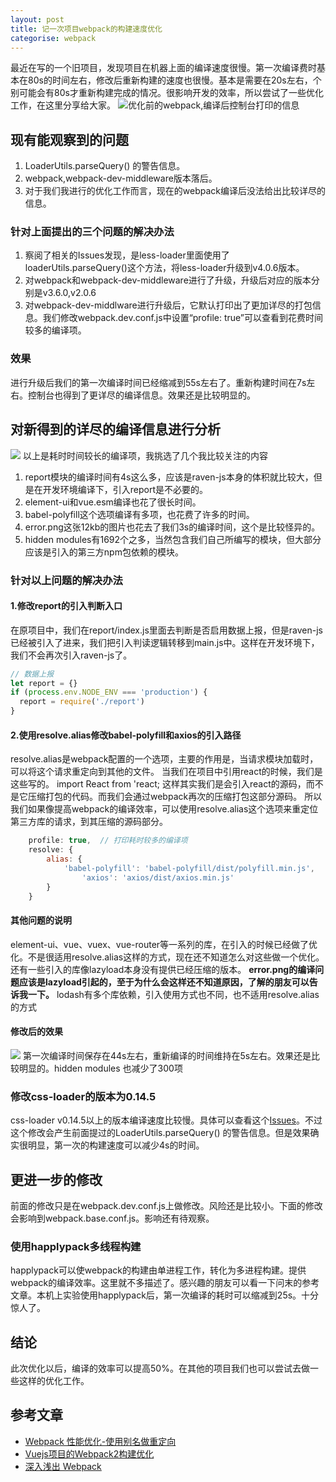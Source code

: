 ```yaml
---
layout: post
title: 记一次项目webpack的构建速度优化
categorise: webpack
---
```


最近在写的一个旧项目，发现项目在机器上面的编译速度很慢。第一次编译费时基本在80s的时间左右，修改后重新构建的速度也很慢。基本是需要在20s左右，个别可能会有80s才重新构建完成的情况。很影响开发的效率，所以尝试了一些优化工作，在这里分享给大家。
![优化前的webpack,编译后控制台打印的信息](http://ninico.top/img/webpack-optizition/webpack-optizition-01.jpeg)
## 现有能观察到的问题
1. LoaderUtils.parseQuery() 的警告信息。
2. webpack,webpack-dev-middleware版本落后。
3. 对于我们我进行的优化工作而言，现在的webpack编译后没法给出比较详尽的信息。

### 针对上面提出的三个问题的解决办法
1. 察阅了相关的Issues发现，是less-loader里面使用了loaderUtils.parseQuery()这个方法，将less-loader升级到v4.0.6版本。
2. 对webpack和webpack-dev-middleware进行了升级，升级后对应的版本分别是v3.6.0,v2.0.6
3. 对webpack-dev-middlware进行升级后，它默认打印出了更加详尽的打包信息。我们修改webpack.dev.conf.js中设置“profile: true”可以查看到花费时间较多的编译项。

### 效果
进行升级后我们的第一次编译时间已经缩减到55s左右了。重新构建时间在7s左右。控制台也得到了更详尽的编译信息。效果还是比较明显的。

## 对新得到的详尽的编译信息进行分析
![](http://ninico.top/img/webpack-optizition/webpack-optizition-02.jpeg)
以上是耗时时间较长的编译项，我挑选了几个我比较关注的内容
1. report模块的编译时间有4s这么多，应该是raven-js本身的体积就比较大，但是在开发环境编译下，引入report是不必要的。
2. element-ui和vue.esm编译也花了很长时间。
3. babel-polyfill这个选项编译有多项，也花费了许多的时间。
4. error.png这张12kb的图片也花去了我们3s的编译时间，这个是比较怪异的。
5. hidden modules有1692个之多，当然包含我们自己所编写的模块，但大部分应该是引入的第三方npm包依赖的模块。

### 针对以上问题的解决办法

#### 1.修改report的引入判断入口
在原项目中，我们在report/index.js里面去判断是否启用数据上报，但是raven-js已经被引入了进来，我们把引入判读逻辑转移到main.js中。这样在开发环境下，我们不会再次引入raven-js了。
```javascript
// 数据上报
let report = {}
if (process.env.NODE_ENV === 'production') {
  report = require('./report')
}
```

#### 2.使用resolve.alias修改babel-polyfill和axios的引入路径
resolve.alias是webpack配置的一个选项，主要的作用是，当请求模块加载时，可以将这个请求重定向到其他的文件。 当我们在项目中引用react的时候，我们是这些写的。 import React from 'react; 这样其实我们是会引入react的源码，而不是它压缩打包的代码。而我们会通过webpack再次的压缩打包这部分源码。 所以我们如果像提高webpack的编译效率，可以使用resolve.alias这个选项来重定位第三方库的请求，到其压缩的源码部分。
```javascript
	profile: true,  // 打印耗时较多的编译项
	resolve: {
		alias: {
			'babel-polyfill': 'babel-polyfill/dist/polyfill.min.js',
				'axios': 'axios/dist/axios.min.js'
		}
	}
```
#### 其他问题的说明
element-ui、vue、vuex、vue-router等一系列的库，在引入的时候已经做了优化。不是很适用resolve.alias这样的方式，现在还不知道怎么对这些做一个优化。还有一些引入的库像lazyload本身没有提供已经压缩的版本。
**error.png的编译问题应该是lazyload引起的，至于为什么会这样还不知道原因，了解的朋友可以告诉我一下。**
lodash有多个库依赖，引入使用方式也不同，也不适用resolve.alias的方式

#### 修改后的效果
![](https://lexiangla.com/assets/eae49fa047a011e884f15254004b6d18)
第一次编译时间保存在44s左右，重新编译的时间维持在5s左右。效果还是比较明显的。hidden modules 也减少了300项


### 修改css-loader的版本为0.14.5
css-loader v0.14.5以上的版本编译速度比较慢。具体可以查看这个[Issues](http://ninico.top/img/webpack-optizition/webpack-optizition-03.jpeg)。不过这个修改会产生前面提过的LoaderUtils.parseQuery() 的警告信息。但是效果确实很明显，第一次的构建速度可以减少4s的时间。

## 更进一步的修改

前面的修改只是在webpack.dev.conf.js上做修改。风险还是比较小。下面的修改会影响到webpack.base.conf.js。影响还有待观察。

### 使用happlypack多线程构建

happlypack可以使webpack的构建由单进程工作，转化为多进程构建。提供webpack的编译效率。这里就不多描述了。感兴趣的朋友可以看一下问末的参考文章。本机上实验使用happlypack后，第一次编译的耗时可以缩减到25s。十分惊人了。

## 结论
此次优化以后，编译的效率可以提高50%。在其他的项目我们也可以尝试去做一些这样的优化工作。

## 参考文章

- [Webpack 性能优化-使用别名做重定向](http://code.oneapm.com/javascript/2015/07/07/webpack_performance_1/)
- [Vuejs项目的Webpack2构建优化](https://molunerfinn.com/Webpack-Optimize/#%E5%BC%80%E5%90%AFwebpack%E7%9A%84cache)
- [深入浅出 Webpack](http://webpack.wuhaolin.cn/)